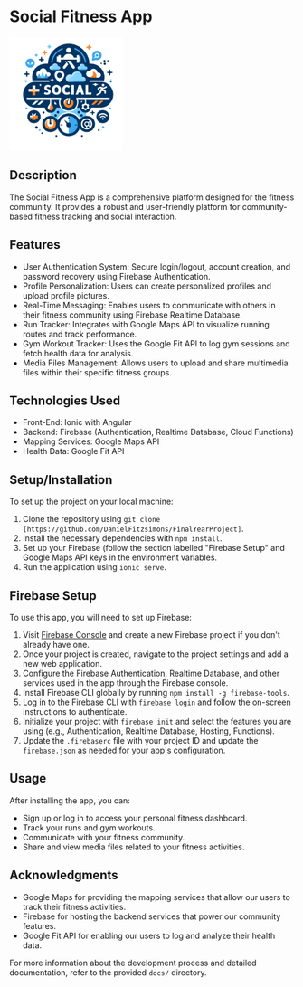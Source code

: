 # Social Fitness App

<img src="/socialFitnessLogo.png" alt="Logo of Social Fitness App" width="200"/>



## Description
The Social Fitness App is a comprehensive platform designed for the fitness community. It provides a robust and user-friendly platform for community-based fitness tracking and social interaction.

## Features
- User Authentication System: Secure login/logout, account creation, and password recovery using Firebase Authentication.
- Profile Personalization: Users can create personalized profiles and upload profile pictures.
- Real-Time Messaging: Enables users to communicate with others in their fitness community using Firebase Realtime Database.
- Run Tracker: Integrates with Google Maps API to visualize running routes and track performance.
- Gym Workout Tracker: Uses the Google Fit API to log gym sessions and fetch health data for analysis.
- Media Files Management: Allows users to upload and share multimedia files within their specific fitness groups.

## Technologies Used
- Front-End: Ionic with Angular
- Backend: Firebase (Authentication, Realtime Database, Cloud Functions)
- Mapping Services: Google Maps API
- Health Data: Google Fit API

## Setup/Installation
To set up the project on your local machine:
1. Clone the repository using `git clone [https://github.com/DanielFitzsimons/FinalYearProject]`.
2. Install the necessary dependencies with `npm install`.
3. Set up your Firebase (follow the section labelled "Firebase Setup" and Google Maps API keys in the environment variables.
4. Run the application using `ionic serve`.

## Firebase Setup
To use this app, you will need to set up Firebase:

1. Visit [Firebase Console](https://console.firebase.google.com/) and create a new Firebase project if you don't already have one.
2. Once your project is created, navigate to the project settings and add a new web application.
3. Configure the Firebase Authentication, Realtime Database, and other services used in the app through the Firebase console.
4. Install Firebase CLI globally by running `npm install -g firebase-tools`.
5. Log in to the Firebase CLI with `firebase login` and follow the on-screen instructions to authenticate.
6. Initialize your project with `firebase init` and select the features you are using (e.g., Authentication, Realtime Database, Hosting, Functions).
7. Update the `.firebaserc` file with your project ID and update the `firebase.json` as needed for your app's configuration.

## Usage
After installing the app, you can:
- Sign up or log in to access your personal fitness dashboard.
- Track your runs and gym workouts.
- Communicate with your fitness community.
- Share and view media files related to your fitness activities.

## Acknowledgments
- Google Maps for providing the mapping services that allow our users to track their fitness activities.
- Firebase for hosting the backend services that power our community features.
- Google Fit API for enabling our users to log and analyze their health data.

For more information about the development process and detailed documentation, refer to the provided `docs/` directory.
